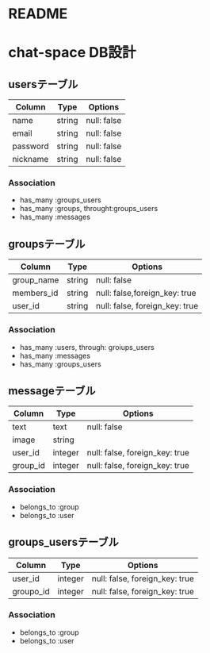 # README

# chat-space DB設計
## usersテーブル
|Column|Type|Options|
|------|----|-------|
|name|string|null: false|
|email|string|null: false|
|password|string|null: false|
|nickname|string|null: false|
### Association
- has_many :groups_users
- has_many :groups, throught:groups_users
- has_many :messages

## groupsテーブル
|Column|Type|Options|
|------|----|-------|
|group_name|string|null: false|
|members_id|string|null: false,foreign_key: true|
|user_id|string|null: false, foreign_key: true|
### Association
- has_many :users, through: groiups_users
- has_many :messages
- has_many :groups_users

## messageテーブル
|Column|Type|Options|
|------|----|-------|
|text|text|null: false|
|image|string|
|user_id|integer|null: false, foreign_key: true|
|group_id|integer|null: false, foreign_key: true|
### Association
- belongs_to :group
- belongs_to :user

## groups_usersテーブル
|Column|Type|Options|
|------|----|-------|
|user_id|integer|null: false, foreign_key: true|
|groupo_id|integer|null: false, foreign_key: true|
### Association
- belongs_to :group
- belongs_to :user
